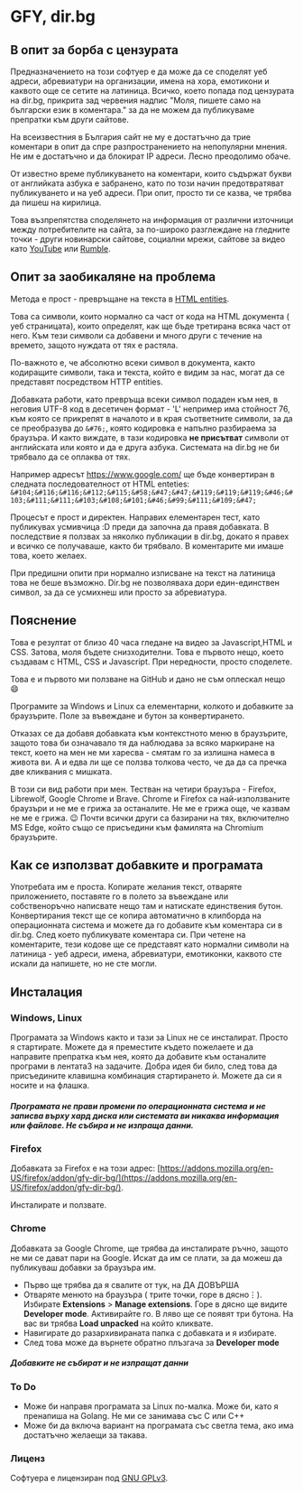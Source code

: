 # GFY, dir.bg

## В опит за борба с цензурата

Предназначението на този софтуер е да може да се споделят уеб адреси, абревиатури на организации, имена на хора, емотикони и каквото още се сетите на латиница. Всичко, което попада под цензурата на dir.bg, прикрита зад червения надпис "Моля, пишете само на български език в коментара." за да не можем да публикуваме препратки към други сайтове.

На всеизвестния в България сайт не му е достатъчно да трие коментари в опит да спре разпространението на непопулярни мнения.
Не им е достатъчно и да блокират IP адреси. Лесно преодолимо обаче.

От известно време публикуването на коментари, които съдържат букви от английката азбука е забранено, като по този начин предотвратяват публикуването и на уеб адреси. При опит, просто ти се казва, че трябва да пишеш на кирилица.

Това възпрепятства споделянето на информация от различни източници между потребителите на сайта, за по-широко разглеждане на гледните точки - други новинарски сайтове, социални мрежи, сайтове за видео като [YouTube](https://www.youtube.com/)   или [Rumble](https://rumble.com/).

## Опит за заобикаляне на проблема

Метода е прост ­- превръщане на текста в [HTML entities](https://www.w3schools.com/charsets/ref_html_entities_4.asp).

Това са символи, които  нормално са част от кода на HTML документа ( уеб страницата), които определят, как ще бъде третирана всяка част от него. Към тези символи са добавени и много други с течение на времето, защото нуждата от тях е растяла.

По-важното е, че абсолютно всеки символ в документа, както кодиращите символи, така и текста, който е видим за нас, могат да се представят посредством HTTP entities.

Добавката работи, като превръща всеки символ подаден към нея, в неговия UTF-8 код в десетичен формат - 'L' непример има стойност 76, към която се прикрепят в началото и в края съответните символи, за да се преобразува до `&#76;`, която кодировка е напълно разбираема за браузъра.
И както виждате, в тази кодировка **не присътват** символи от английската или която и да е друга азбука. Системата на dir.bg не би трябвало да се оплаква от тях.

Например адресът https://www.google.com/ ще бъде конвертиран в следната последователност от HTML enteties:
`&#104;&#116;&#116;&#112;&#115;&#58;&#47;&#47;&#119;&#119;&#119;&#46;&#103;&#111;&#111;&#103;&#108;&#101;&#46;&#99;&#111;&#109;&#47;`

Процесът е прост и директен. Направих елементарен тест, като публикувах усмивчица :D преди да започна да правя добавката. В последствие я ползвах за няколко публикации в dir.bg, докато я правех и всичко се получаваше, както би трябвало. В коментарите ми имаше това, което желаех.

При предишни опити при нормално изписване на текст на латиница това не беше възможно. Dir.bg не позволяваха дори един-единствен символ, за да се усмихнеш или просто за абревиатура.

## Пояснение

Това е резултат от близо 40 часа гледане на видео за Javascript,HTML и CSS. Затова, моля бъдете снизходителни. Това е първото нещо, което създавам с HTML, CSS и Javascript. При нередности, просто споделете.

Това е и първото ми ползване на GitHub и дано не съм  оплескал нещо :smile:

Програмите за Windows и Linux са елементарни, колкото и добавките за браузърите. Поле за въвеждане и бутон за конвертирането.

Отказах се да добавя добавката към контекстното меню в браузърите, защото това би означавало тя да наблюдава за всяко маркиране на текст, което на мен не ми харесва - смятам го за излишна намеса в живота ви. А и едва ли ще се ползва толкова често, че да да са пречка две кликвания с мишката.

В този си вид работи при мен. Тестван на четири браузъра - Firefox, Librewolf, Google Chrome и Brave.
Chrome и Firefox са най-използваните браузъри и не ме е грижа за останалите. Не ме е грижа още, че казвам не ме е грижа. :wink:
Почти всички други са базирани на тях, включително MS Edge, който също се присъедини към фамилята на Chromium браузърите.

## Как се използват добавките и програмата

Употребата им е проста.
Копирате желания текст, отваряте приложението, поставяте го в полето за въвеждане или собственоръчно написвате нещо там и натискате единствения бутон.
Конвертирания текст ще се копира автоматично в клипборда на операционната система и можете да го добавите към коментара си в dir.bg.
След което публикувате коментара си.
При четене на коментарите, тези кодове ще се представят като нормални символи на латиница - уеб адреси, имена, абревиатури, емотиконки, каквото сте искали да напишете, но не сте могли.

## Инсталация

### Windows, Linux

Програмата за  Windows както и тази за Linux не се инсталират.
Просто я стартирате. Можете да я преместите където пожелаете и да направите препратка към нея, която да добавите към останалите програми в лентата3 на задачите. Добра идея би било, след това да присъедините клавишна комбинация стартирането ѝ. Можете да си я носите и на флашка.

##### Програмата не прави промени по операционната система и не записва върху хард диска или системата ви никаква информация или файлове. Не събира и не изпраща данни.

### Firefox

Добавката за Firefox е на този адрес: [https://addons.mozilla.org/en-US/firefox/addon/gfy-dir-bg/](https://addons.mozilla.org/en-US/firefox/addon/gfy-dir-bg/).

Инсталирате и ползвате.

### Chrome

Добавката за Google Chrome, ще трябва да инсталирате ръчно, защото не ми се дават пари на Google. Искат да им се плати, за да можеш да публикуваш добавки за браузъра им.

- Първо ще трябва да я свалите от тук, на ДА ДОВЪРША
- Отваряте менюто на браузъра ( трите точки, горе в дясно&vellip;). Избирате **Extensions** > **Manage extensions**.
  Горе в дясно ще видите **Developer mode**. Активирайте го.
  В ляво ще се появят три бутона. На вас ви трябва **Load unpacked** на който кликвате.
- Навигирате до разархивираната папка с добавката и  я избирате.
- След това може да върнете обратно плъзгача за **Developer mode**

##### Добавките не събират и не изпращат данни

### To Do

- Може би направя програмата за Linux по-малка. Може би, като я пренапиша на Golang. Не ми се занимава със С или С++
- Може би да включа вариант на програмата със светла тема, ако има достатъчно желаещи за такава.

### Лиценз

Софтуера е лицензиран под [GNU GPLv3](https://choosealicense.com/licenses/gpl-3.0/).
